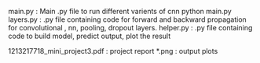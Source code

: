 main.py : Main .py file to run different varients of cnn 
	python main.py
layers.py : .py file containing code for forward and backward propagation for convolutional , nn, pooling, dropout layers.
helper.py : .py file containing code to build model, predict output, plot the result  

1213217718_mini_project3.pdf : project report
*.png : output plots
